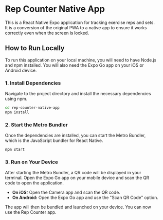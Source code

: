 # Rep Counter Native App

This is a React Native Expo application for tracking exercise reps and sets. It is a conversion of the original PWA to a native app to ensure it works correctly even when the screen is locked.

## How to Run Locally

To run this application on your local machine, you will need to have Node.js and npm installed. You will also need the Expo Go app on your iOS or Android device.

### 1. Install Dependencies

Navigate to the project directory and install the necessary dependencies using npm.

```bash
cd rep-counter-native-app
npm install
```

### 2. Start the Metro Bundler

Once the dependencies are installed, you can start the Metro Bundler, which is the JavaScript bundler for React Native.

```bash
npm start
```

### 3. Run on Your Device

After starting the Metro Bundler, a QR code will be displayed in your terminal. Open the Expo Go app on your mobile device and scan the QR code to open the application.

-   **On iOS:** Open the Camera app and scan the QR code.
-   **On Android:** Open the Expo Go app and use the "Scan QR Code" option.

The app will then be bundled and launched on your device. You can now use the Rep Counter app.